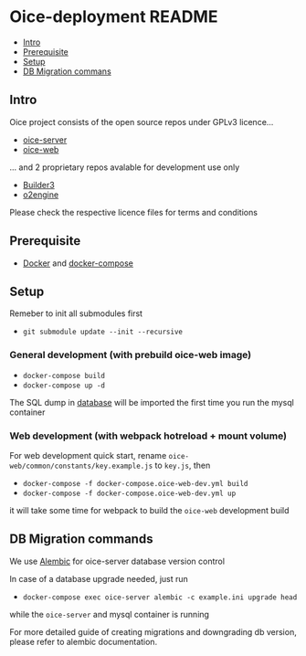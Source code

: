 Oice-deployment README
==================

- [Intro](#intro)
- [Prerequisite](#prerequisite)
- [Setup](#setup)
- [DB Migration commans](#db-migration-commands)


Intro
-------------
Oice project consists of the open source repos under GPLv3 licence...
- [oice-server](https://github.com/likecoin/oice-server/)
- [oice-web](https://github.com/likecoin/oice-web/)

... and 2 proprietary repos avalable for development use only
- [Builder3](https://github.com/likecoin/Builder3/)
- [o2engine](https://github.com/likecoin/oice-o2engine-dist/)

Please check the respective licence files for terms and conditions

Prerequisite
-------------
- [Docker](https://www.docker.com/get-docker) and [docker-compose](https://docs.docker.com/compose/)

Setup
---------------
Remeber to init all submodules first
- `git submodule update --init --recursive`

### General development (with prebuild oice-web image)
- `docker-compose build`
- `docker-compose up -d`

The SQL dump in [database](./database) will be imported the first time you run the mysql container

### Web development (with webpack hotreload + mount volume)

For web development quick start, rename `oice-web/common/constants/key.example.js` to `key.js`, then
- `docker-compose -f docker-compose.oice-web-dev.yml build`
- `docker-compose -f docker-compose.oice-web-dev.yml up`

it will take some time for webpack to build the `oice-web` development build

DB Migration commands
---------------------
We use [Alembic](http://alembic.zzzcomputing.com/en/latest/) for oice-server database version control

In case of a database upgrade needed, just run

- `docker-compose exec oice-server alembic -c example.ini upgrade head`

while the `oice-server` and mysql container is running

For more detailed guide of creating migrations and downgrading db version, please refer to alembic documentation.
